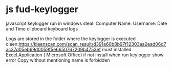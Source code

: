 # js fud-keylogger
javascript keylogger run in windows
steal: 
Computer Name: 
Username: 
Date and Time
clipboard 
keyboard logs

Logs are stored in the folder where the keylogger is executed
cleen:https://kleenscan.com/scan_result/d391a60b8b97f12303aa2ead06d7ac37d05eb69d0059f5e6650767209b4753ef
must installed Excel.Application ( Microsoft Office) if not install when run keylogger show error
Copy without mentioning name is forbidden
